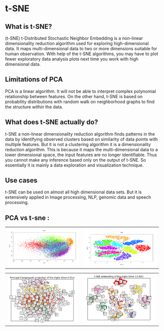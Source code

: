# t-SNE

## What is t-SNE?
(t-SNE) t-Distributed Stochastic Neighbor Embedding is a non-linear dimensionality reduction algorithm used for exploring high-dimensional data. It maps multi-dimensional data to two or more dimensions suitable for human observation. With help of the t-SNE algorithms, you may have to plot fewer exploratory data analysis plots next time you work with high dimensional data.

## Limitations of PCA
PCA is a linear algorithm. It will not be able to interpret complex polynomial relationship between features. On the other hand, t-SNE is based on probability distributions with random walk on neighborhood graphs to find the structure within the data.

## What does t-SNE actually do?
t-SNE a non-linear dimensionality reduction algorithm finds patterns in the data by identifying observed clusters based on similarity of data points with multiple features. But it is not a clustering algorithm it is a dimensionality reduction algorithm. This is because it maps the multi-dimensional data to a lower dimensional space, the input features are no longer identifiable. Thus you cannot make any inference based only on the output of t-SNE. So essentially it is mainly a data exploration and visualization technique.

## Use cases
t-SNE can be used on almost all high dimensional data sets. But it is extensively applied in Image processing, NLP, genomic data and speech processing.

## PCA vs t-sne :
<table>
    <tr>
        <td><img src="imgs/pc vs tsne1.png" alt="tsne"/></td>
        <td><img src="imgs/pc vs tsne2.png" alt="tsne"/></td>
    </tr>
</table>

<table>
    <tr>
        <td><img src="imgs/pc vs tsne3.png" alt="tsne"/></td>
        <td><img src="imgs/pc vs tsne4.png" alt="tsne"/></td>
    </tr>
</table>
